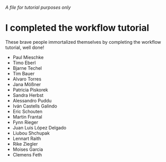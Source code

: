 *A file for tutorial purposes only*

# I completed the workflow tutorial
These brave people immortalized themselves by completing the workflow tutorial, well done!

- Paul Mieschke
- Timo Eberl
- Bjarne Techel
- Tim Bauer
- Alvaro Torres 
- Jana Mößner
- Patricia Piskorek
- Sandra Herbst
- Alessandro Puddu
- Iván Castells Galindo
- Eric Schouten
- Martin Frantal
- Fynn Rieger
- Juan Luis López Delgado
- Liubou Shchupak
- Lennart Raith
- Rike Ziegler
- Moises Garcia
- Clemens Feth

